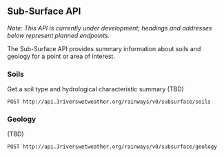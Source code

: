 ## Sub-Surface API

*Note: This API is currently under development; headings and addresses below represent planned endpoints.*

The Sub-Surface API provides summary information about soils and geology for a point or area of interest.

### Soils

Get a soil type and hydrological characteristic summary (TBD)

```endpoint
POST http://api.3riverswetweather.org/rainways/v0/subsurface/soils
```

### Geology

(TBD)

```endpoint
POST http://api.3riverswetweather.org/rainways/v0/subsurface/geology
```
